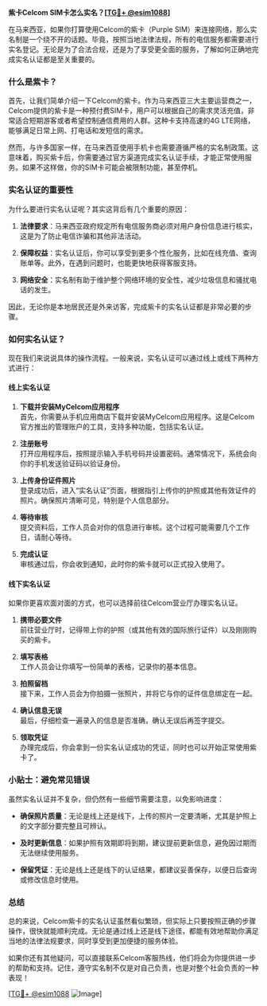 **紫卡Celcom SIM卡怎么实名？[[TG💪+ @esim1088](https://t.me/s/esim1088)]**

在马来西亚，如果你打算使用Celcom的紫卡（Purple SIM）来连接网络，那么实名制是一个绕不开的话题。毕竟，按照当地法律法规，所有的电信服务都需要进行实名登记。无论是为了合法合规，还是为了享受更全面的服务，了解如何正确地完成实名认证都是至关重要的。

### 什么是紫卡？

首先，让我们简单介绍一下Celcom的紫卡。作为马来西亚三大主要运营商之一，Celcom提供的紫卡是一种预付费SIM卡，用户可以根据自己的需求灵活充值，非常适合短期游客或者希望控制通信费用的人群。这种卡支持高速的4G LTE网络，能够满足日常上网、打电话和发短信的需求。

然而，与许多国家一样，在马来西亚使用手机卡也需要遵循严格的实名制政策。这意味着，购买紫卡后，你需要通过官方渠道完成实名认证手续，才能正常使用服务。如果不这样做，你的SIM卡可能会被限制功能，甚至停机。

### 实名认证的重要性

为什么要进行实名认证呢？其实这背后有几个重要的原因：

1. **法律要求**：马来西亚政府规定所有电信服务商必须对用户身份信息进行核实，这是为了防止电信诈骗和其他非法活动。
   
2. **保障权益**：实名认证后，你可以享受到更多个性化服务，比如在线充值、查询账单等。此外，在遇到问题时，也能更快地获得客服支持。

3. **网络安全**：实名制有助于维护整个网络环境的安全性，减少垃圾信息和骚扰电话的发生。

因此，无论你是本地居民还是外来访客，完成紫卡的实名认证都是非常必要的步骤。

### 如何实名认证？

现在我们来说说具体的操作流程。一般来说，实名认证可以通过线上或线下两种方式进行：

#### 线上实名认证

1. **下载并安装MyCelcom应用程序**  
   首先，你需要从手机应用商店下载并安装MyCelcom应用程序。这是Celcom官方推出的管理账户的工具，支持多种功能，包括实名认证。

2. **注册账号**  
   打开应用程序后，按照提示输入手机号码并设置密码。通常情况下，系统会向你的手机发送验证码以验证身份。

3. **上传身份证件照片**  
   登录成功后，进入“实名认证”页面，根据指引上传你的护照或其他有效证件的照片。确保照片清晰可见，特别是个人信息部分。

4. **等待审核**  
   提交资料后，工作人员会对你的信息进行审核。这个过程可能需要几个工作日，请耐心等待。

5. **完成认证**  
   审核通过后，你会收到通知，此时你的紫卡就可以正式投入使用了。

#### 线下实名认证

如果你更喜欢面对面的方式，也可以选择前往Celcom营业厅办理实名认证。

1. **携带必要文件**  
   前往营业厅时，记得带上你的护照（或其他有效的国际旅行证件）以及刚刚购买的紫卡。

2. **填写表格**  
   工作人员会让你填写一份简单的表格，记录你的基本信息。

3. **拍照留档**  
   接下来，工作人员会为你拍摄一张照片，并将它与你的证件信息绑定在一起。

4. **确认信息无误**  
   最后，仔细检查一遍录入的信息是否准确，确认无误后再签字提交。

5. **领取凭证**  
   办理完成后，你会拿到一份实名认证成功的凭证，同时也可以开始正常使用紫卡了。

### 小贴士：避免常见错误

虽然实名认证并不复杂，但仍然有一些细节需要注意，以免影响进度：

- **确保照片质量**：无论是线上还是线下，上传的照片一定要清晰，尤其是护照上的文字部分要完整且可辨认。
  
- **及时更新信息**：如果护照有效期即将到期，建议提前更新信息，避免因过期而无法继续使用服务。

- **保留凭证**：无论是线上还是线下的认证结果，都建议妥善保存，以便日后查询或修改信息时使用。

### 总结

总的来说，Celcom紫卡的实名认证虽然看似繁琐，但实际上只要按照正确的步骤操作，很快就能顺利完成。无论是通过线上还是线下途径，都能有效地帮助你满足当地的法律法规要求，同时享受到更加便捷的服务体验。

如果你还有其他疑问，可以直接联系Celcom客服热线，他们将会为你提供进一步的帮助和支持。记住，遵守实名制不仅是对自己负责，也是对整个社会负责的一种表现！

[[TG💪+ @esim1088](https://t.me/s/esim1088) ![Image](https://i.postimg.cc/4NQfJmqS/Snipaste-2025-05-13-00-14-12.png)]